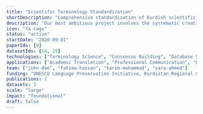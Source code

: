 ```yaml
---
title: "Scientific Terminology Standardization"
shortDescription: "Comprehensive standardization of Kurdish scientific and technical vocabulary across all domains"
description: "Our most ambitious project involves the systematic creation and standardization of Kurdish terminology for scientific and technical concepts across all domains. This large-scale initiative includes consensus-building processes, cross-dialectal harmonization, and the creation of authoritative terminology databases that serve academic institutions, professional organizations, and translation services worldwide."
icon: "fa-cogs"
status: "active"
startDate: "2020-09-01"
paperIds: [9]
datasetIds: [14, 15]
technologies: ["Terminology Science", "Consensus Building", "Database Systems", "Standardization Methodologies"]
applications: ["Academic Translation", "Professional Communication", "Educational Curricula", "Technical Documentation"]
team: ["john-doe", "fatima-hassan", "karim-mohammad", "sara-ahmed"]
funding: "UNESCO Language Preservation Initiative, Kurdistan Regional Government"
publications: 1
datasets: 2
scale: "large"
impact: "foundational"
draft: false
---
```

